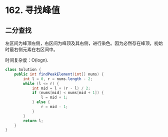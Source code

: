 # 162. 寻找峰值

## 二分查找

左区间为峰顶左侧，右区间为峰顶及其右侧，进行染色。因为必然存在峰顶，初始时最右侧元素在右区间中。

时间复杂度：O(logn).

```java
class Solution {
    public int findPeakElement(int[] nums) {
        int l = 0, r = nums.length - 2;
        while (l <= r) {
            int mid = l + (r - l) / 2;
            if (nums[mid] < nums[mid + 1]) {
                l = mid + 1;
            } else {
                r = mid - 1;
            }
        }
        return l;
    }
}
```